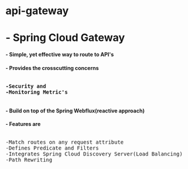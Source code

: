 # api-gateway
<h1>- Spring Cloud Gateway
<h4>- Simple, yet effective way to route to API's</h4>
<h4>- Provides the crosscutting concerns<h4>
<pre><p>-Security and 
-Monitoring Metric's</p></pre><h4>- Build on top of the Spring Webflux(reactive approach)<h4>
<h4>- Features are</h4>
    <pre><p>-Match routes on any request attribute
-Defines Predicate and Filters
-Integrates Spring Cloud Discovery Server(Load Balancing)
-Path Rewriting</p></pre>
